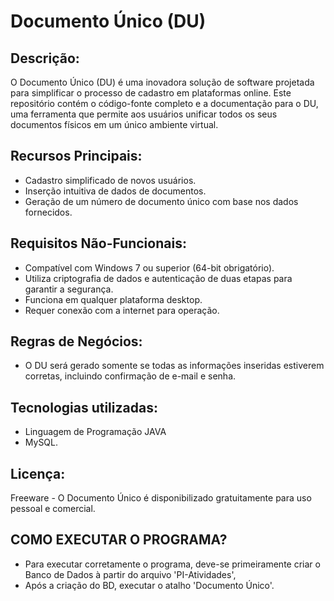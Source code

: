 # Documento Único (DU)

## Descrição:
O Documento Único (DU) é uma inovadora solução de software projetada para simplificar o processo de cadastro em plataformas online. 
Este repositório contém o código-fonte completo e a documentação para o DU, uma ferramenta que permite aos usuários unificar todos os seus documentos físicos em um único ambiente virtual.

## Recursos Principais:
- Cadastro simplificado de novos usuários.
- Inserção intuitiva de dados de documentos.
- Geração de um número de documento único com base nos dados fornecidos.

## Requisitos Não-Funcionais:
- Compatível com Windows 7 ou superior (64-bit obrigatório).
- Utiliza criptografia de dados e autenticação de duas etapas para garantir a segurança.
- Funciona em qualquer plataforma desktop.
- Requer conexão com a internet para operação.

## Regras de Negócios:
- O DU será gerado somente se todas as informações inseridas estiverem corretas, incluindo confirmação de e-mail e senha.

## Tecnologias utilizadas: 
- Linguagem de Programação JAVA
- MySQL.

## Licença:
Freeware - O Documento Único é disponibilizado gratuitamente para uso pessoal e comercial.

## COMO EXECUTAR O PROGRAMA?
- Para executar corretamente o programa, deve-se primeiramente criar o Banco de Dados à partir do arquivo 'PI-Atividades',
- Após a criação do BD, executar o atalho 'Documento Único'.
